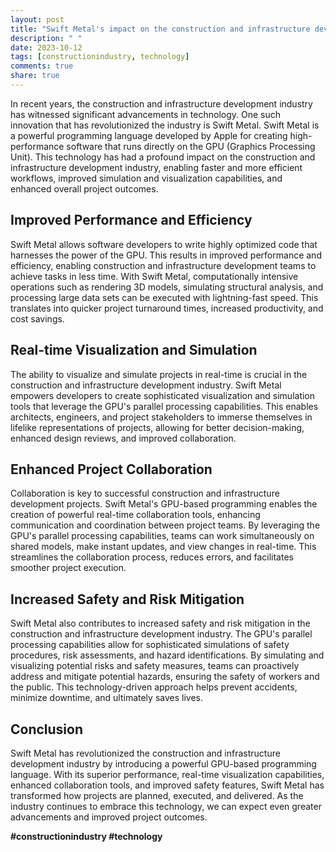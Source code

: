```yaml
---
layout: post
title: "Swift Metal's impact on the construction and infrastructure development industry"
description: " "
date: 2023-10-12
tags: [constructionindustry, technology]
comments: true
share: true
---
```


In recent years, the construction and infrastructure development industry has witnessed significant advancements in technology. One such innovation that has revolutionized the industry is Swift Metal. Swift Metal is a powerful programming language developed by Apple for creating high-performance software that runs directly on the GPU (Graphics Processing Unit). This technology has had a profound impact on the construction and infrastructure development industry, enabling faster and more efficient workflows, improved simulation and visualization capabilities, and enhanced overall project outcomes.

## Improved Performance and Efficiency

Swift Metal allows software developers to write highly optimized code that harnesses the power of the GPU. This results in improved performance and efficiency, enabling construction and infrastructure development teams to achieve tasks in less time. With Swift Metal, computationally intensive operations such as rendering 3D models, simulating structural analysis, and processing large data sets can be executed with lightning-fast speed. This translates into quicker project turnaround times, increased productivity, and cost savings.

## Real-time Visualization and Simulation

The ability to visualize and simulate projects in real-time is crucial in the construction and infrastructure development industry. Swift Metal empowers developers to create sophisticated visualization and simulation tools that leverage the GPU's parallel processing capabilities. This enables architects, engineers, and project stakeholders to immerse themselves in lifelike representations of projects, allowing for better decision-making, enhanced design reviews, and improved collaboration.

## Enhanced Project Collaboration

Collaboration is key to successful construction and infrastructure development projects. Swift Metal's GPU-based programming enables the creation of powerful real-time collaboration tools, enhancing communication and coordination between project teams. By leveraging the GPU's parallel processing capabilities, teams can work simultaneously on shared models, make instant updates, and view changes in real-time. This streamlines the collaboration process, reduces errors, and facilitates smoother project execution.

## Increased Safety and Risk Mitigation

Swift Metal also contributes to increased safety and risk mitigation in the construction and infrastructure development industry. The GPU's parallel processing capabilities allow for sophisticated simulations of safety procedures, risk assessments, and hazard identifications. By simulating and visualizing potential risks and safety measures, teams can proactively address and mitigate potential hazards, ensuring the safety of workers and the public. This technology-driven approach helps prevent accidents, minimize downtime, and ultimately saves lives.

## Conclusion

Swift Metal has revolutionized the construction and infrastructure development industry by introducing a powerful GPU-based programming language. With its superior performance, real-time visualization capabilities, enhanced collaboration tools, and improved safety features, Swift Metal has transformed how projects are planned, executed, and delivered. As the industry continues to embrace this technology, we can expect even greater advancements and improved project outcomes.

**#constructionindustry #technology**